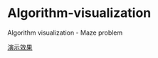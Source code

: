 # Algorithm-visualization
Algorithm visualization - Maze problem

[演示效果](https://github.com/inkn/Algorithm-visualization/blob/master/Maze.html)